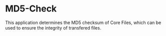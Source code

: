 # MD5-Check
This application determines the MD5 checksum of Core Files, which can be used to ensure the integrity of transfered files.
